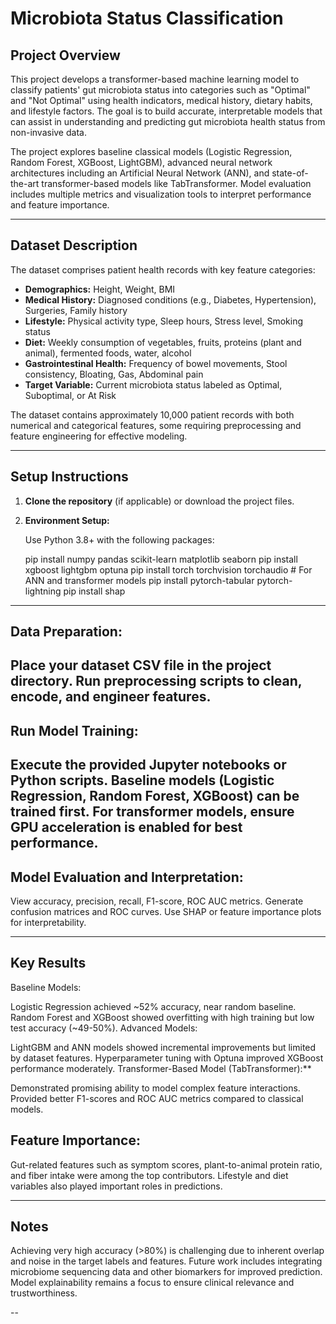 

# Microbiota Status Classification

## Project Overview
This project develops a transformer-based machine learning model to classify patients' gut microbiota status into categories such as "Optimal" and "Not Optimal" using health indicators, medical history, dietary habits, and lifestyle factors. The goal is to build accurate, interpretable models that can assist in understanding and predicting gut microbiota health status from non-invasive data.

The project explores baseline classical models (Logistic Regression, Random Forest, XGBoost, LightGBM), advanced neural network architectures including an Artificial Neural Network (ANN), and state-of-the-art transformer-based models like TabTransformer. Model evaluation includes multiple metrics and visualization tools to interpret performance and feature importance.

---

## Dataset Description
The dataset comprises patient health records with key feature categories:

- **Demographics:** Height, Weight, BMI  
- **Medical History:** Diagnosed conditions (e.g., Diabetes, Hypertension), Surgeries, Family history  
- **Lifestyle:** Physical activity type, Sleep hours, Stress level, Smoking status  
- **Diet:** Weekly consumption of vegetables, fruits, proteins (plant and animal), fermented foods, water, alcohol  
- **Gastrointestinal Health:** Frequency of bowel movements, Stool consistency, Bloating, Gas, Abdominal pain  
- **Target Variable:** Current microbiota status labeled as Optimal, Suboptimal, or At Risk

The dataset contains approximately 10,000 patient records with both numerical and categorical features, some requiring preprocessing and feature engineering for effective modeling.

---

## Setup Instructions

1. **Clone the repository** (if applicable) or download the project files.

2. **Environment Setup:**

   Use Python 3.8+ with the following packages:

  
   pip install numpy pandas scikit-learn matplotlib seaborn
   pip install xgboost lightgbm optuna
   pip install torch torchvision torchaudio  # For ANN and transformer models
   pip install pytorch-tabular pytorch-lightning
   pip install shap

---
## Data Preparation:

   Place your dataset CSV file in the project directory.
   Run preprocessing scripts to clean, encode, and engineer features.
---
## Run Model Training:

 Execute the provided Jupyter notebooks or Python scripts.
 Baseline models (Logistic Regression, Random Forest, XGBoost) can be trained first.
 For transformer models, ensure GPU acceleration is enabled for best performance.
---
##  Model Evaluation and Interpretation:

View accuracy, precision, recall, F1-score, ROC AUC metrics.
Generate confusion matrices and ROC curves.
Use SHAP or feature importance plots for interpretability.

---

## Key Results

Baseline Models:

 Logistic Regression achieved \~52% accuracy, near random baseline.
 Random Forest and XGBoost showed overfitting with high training but low test accuracy (\~49-50%).
Advanced Models:

LightGBM and ANN models showed incremental improvements but limited by dataset features.
 Hyperparameter tuning with Optuna improved XGBoost performance moderately.
Transformer-Based Model (TabTransformer):**

 Demonstrated promising ability to model complex feature interactions.
 Provided better F1-scores and ROC AUC metrics compared to classical models.
## Feature Importance:

 Gut-related features such as symptom scores, plant-to-animal protein ratio, and fiber intake were among the top contributors.
 Lifestyle and diet variables also played important roles in predictions.

---

## Notes

 Achieving very high accuracy (>80%) is challenging due to inherent overlap and noise in the target labels and features.
 Future work includes integrating microbiome sequencing data and other biomarkers for improved prediction.
 Model explainability remains a focus to ensure clinical relevance and trustworthiness.

--

